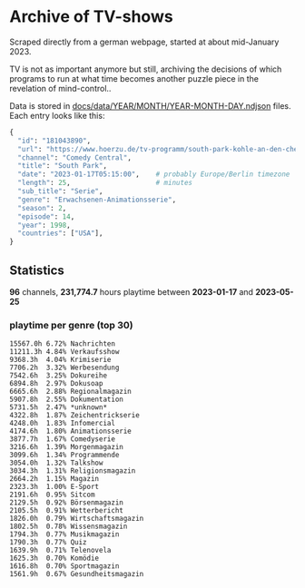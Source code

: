 # Archive of TV-shows

Scraped directly from a german webpage, started at about mid-January 2023.

TV is not as important anymore but still, archiving the decisions of which programs to run at what time
becomes another puzzle piece in the revelation of mind-control.. 

Data is stored in [docs/data/YEAR/MONTH/YEAR-MONTH-DAY.ndjson](docs/data/) files. 
Each entry looks like this:

```python
{
  "id": "181043890", 
  "url": "https://www.hoerzu.de/tv-programm/south-park-kohle-an-den-chefkoch/bid_181043890/", 
  "channel": "Comedy Central", 
  "title": "South Park", 
  "date": "2023-01-17T05:15:00",    # probably Europe/Berlin timezone 
  "length": 25,                     # minutes 
  "sub_title": "Serie", 
  "genre": "Erwachsenen-Animationsserie", 
  "season": 2, 
  "episode": 14, 
  "year": 1998, 
  "countries": ["USA"],
}
```

## Statistics

**96** channels, **231,774.7** hours playtime between **2023-01-17** and **2023-05-25**


### playtime per genre (top 30)

    15567.0h 6.72% Nachrichten
    11211.3h 4.84% Verkaufsshow
    9368.3h  4.04% Krimiserie
    7706.2h  3.32% Werbesendung
    7542.6h  3.25% Dokureihe
    6894.8h  2.97% Dokusoap
    6665.6h  2.88% Regionalmagazin
    5907.8h  2.55% Dokumentation
    5731.5h  2.47% *unknown*
    4322.8h  1.87% Zeichentrickserie
    4248.0h  1.83% Infomercial
    4174.6h  1.80% Animationsserie
    3877.7h  1.67% Comedyserie
    3216.6h  1.39% Morgenmagazin
    3099.6h  1.34% Programmende
    3054.0h  1.32% Talkshow
    3034.3h  1.31% Religionsmagazin
    2664.2h  1.15% Magazin
    2323.3h  1.00% E-Sport
    2191.6h  0.95% Sitcom
    2129.5h  0.92% Börsenmagazin
    2105.5h  0.91% Wetterbericht
    1826.0h  0.79% Wirtschaftsmagazin
    1802.5h  0.78% Wissensmagazin
    1794.3h  0.77% Musikmagazin
    1790.3h  0.77% Quiz
    1639.9h  0.71% Telenovela
    1625.3h  0.70% Komödie
    1616.8h  0.70% Sportmagazin
    1561.9h  0.67% Gesundheitsmagazin
